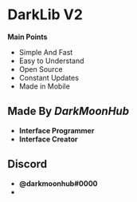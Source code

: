 # DarkLib V2

**Main Points**

- Simple And Fast
- Easy to Understand
- Open Source
- Constant Updates
- Made in Mobile

## Made By *DarkMoonHub*

  

- **Interface Programmer** 
- **Interface Creator**

## Discord

- **__@darkmoonhub#0000__**
- 
